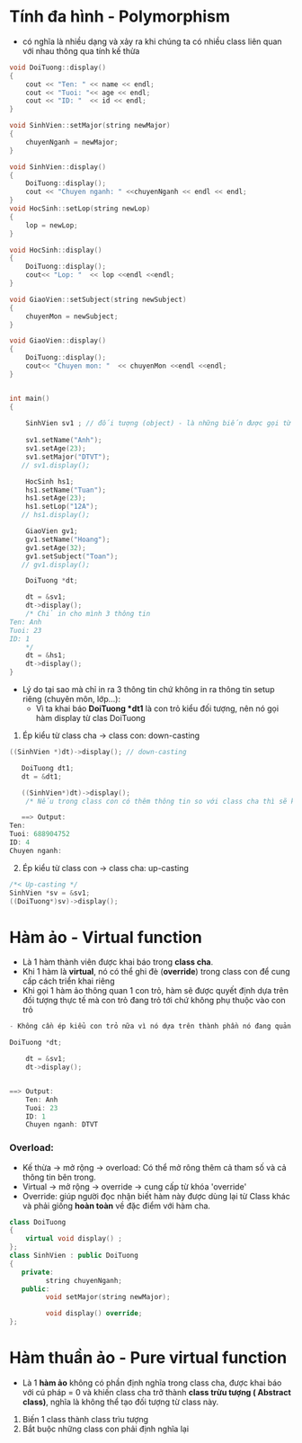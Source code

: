 # Tính đa hình - Polymorphism
- có nghĩa là nhiều dạng và xảy ra khi chúng ta có nhiều class liên quan với nhau thông qua tính kế thừa

```cpp
void DoiTuong::display() 
{
    cout << "Ten: " << name << endl;
    cout << "Tuoi: "<< age << endl;
    cout << "ID: "  << id << endl;
}

void SinhVien::setMajor(string newMajor)
{
    chuyenNganh = newMajor;
}

void SinhVien::display()
{
    DoiTuong::display();
    cout << "Chuyen nganh: " <<chuyenNganh << endl << endl;
}
void HocSinh::setLop(string newLop)
{
    lop = newLop;
}

void HocSinh::display()
{
    DoiTuong::display();
    cout<< "Lop: "  << lop <<endl <<endl; 
}

void GiaoVien::setSubject(string newSubject)
{
    chuyenMon = newSubject;
}

void GiaoVien::display()
{
    DoiTuong::display();
    cout<< "Chuyen mon: "  << chuyenMon <<endl <<endl; 
}


int main()
{
  
    SinhVien sv1 ; // đối tượng (object) - là những biến được gọi từ class
   
    sv1.setName("Anh");
    sv1.setAge(23);
    sv1.setMajor("DTVT");
   // sv1.display();

    HocSinh hs1;
    hs1.setName("Tuan");
    hs1.setAge(23);
    hs1.setLop("12A");
   // hs1.display();

    GiaoVien gv1;
    gv1.setName("Hoang");
    gv1.setAge(32);
    gv1.setSubject("Toan");
   // gv1.display();

    DoiTuong *dt; 

    dt = &sv1;
    dt->display();
    /* Chỉ in cho mình 3 thông tin
Ten: Anh
Tuoi: 23
ID: 1
    */
    dt = &hs1;
    dt->display();
}
```
* Lý do tại sao mà chỉ in ra 3 thông tin chứ không in ra thông tin setup riêng (chuyên môn, lớp...):
    - Vì ta khai báo __DoiTuong *dt1__ là con trỏ kiểu đối tượng, nên nó gọi hàm display từ clas DoiTuong

1. Ép kiểu từ class cha -> class con: down-casting
```cpp
((SinhVien *)dt)->display(); // down-casting
```

```cpp
   DoiTuong dt1;
   dt = &dt1;

   ((SinhVien*)dt)->display();     
    /* Nếu trong class con có thêm thông tin so với class cha thì sẽ không đủ thông tin để in ra, như ở trường hợp này thì thiếu mất thông tin chuyên ngành */

   ==> Output:
Ten:
Tuoi: 688904752
ID: 4
Chuyen nganh:
```
2. Ép kiểu từ class con -> class cha: up-casting

```cpp
/*< Up-casting */
SinhVien *sv = &sv1;
((DoiTuong*)sv)->display();
```


# Hàm ảo - Virtual function
- Là 1 hàm thành viên được khai báo trong __class cha__.
- Khi 1 hàm là __virtual__, nó có thể ghi đè (__override__) trong class con để cung cấp cách triển khai riêng
- Khi gọi 1 hàm ảo thông quan 1 con trỏ, hàm sẽ được quyết định dựa trên đối tượng thực tế mà con trỏ đang trỏ tới chứ không phụ thuộc vào con trỏ

```cpp
- Không cần ép kiểu con trỏ nữa vì nó dựa trên thành phần nó đang quản lí

DoiTuong *dt; 

    dt = &sv1;
    dt->display();


==> Output:
    Ten: Anh
    Tuoi: 23
    ID: 1
    Chuyen nganh: DTVT
``` 

### Overload:
- Kế thừa -> mở rộng -> overload: Có thể mở rông thêm cả tham số và cả thông tin bên trong.
- Virtual -> mở rộng -> override -> cung cấp từ khóa 'override'
- Override: giúp người đọc nhận biết hàm này được dùng lại từ Class khác và phải giống __hoàn toàn__ về đặc điểm với hàm cha.

```cpp
class DoiTuong
{
    virtual void display() ;
};
class SinhVien : public DoiTuong
{
   private:
         string chuyenNganh;
   public:
         void setMajor(string newMajor);

         void display() override;
};
```

# Hàm thuần ảo - Pure virtual function
- Là 1 __hàm ảo__ không có phần định nghĩa trong class cha, được khai báo với cú pháp = 0 và khiến class cha trở thành __class trừu tượng ( Abstract class)__, nghĩa là không thể tạo đối tượng từ class này.

1. Biến 1 class thành class trìu tượng
2. Bắt buộc những class con phải định nghĩa lại